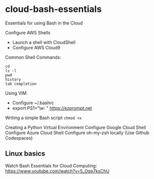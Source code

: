 # cloud-bash-essentials
Essentials for using Bash in the Cloud

Configure AWS Shells

* Launch a shell with CloudShell
* Configure AWS Cloud9

Common Shell Commands:

```
cd
ls -l
pwd
history
tab completion
```

Using VIM


* Configure ~/.bashrc
* export PS1=“\w: "
https://ezprompt.net

Writing a simple Bash script
`chmod +x` 

Creating a Python Virtual Environment
Configure Google Cloud Shell
Configure Azure Cloud Shell
Configure oh-my-zsh locally (Use Github Codespaces)

## Linux basics

Watch Bash Essentials for Cloud Computing:  https://www.youtube.com/watch?v=5_Oqp7ksChU
